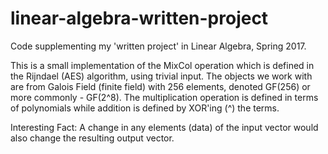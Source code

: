# linear-algebra-written-project

Code supplementing my 'written project' in Linear Algebra, Spring 2017.

This is a small implementation of the MixCol operation which is defined in the Rijndael (AES) algorithm, using trivial input. The objects we work with are from Galois Field (finite field) with 256 elements, denoted GF(256) or more commonly - GF(2^8). The multiplication operation is defined in terms of polynomials while addition is defined by XOR'ing (^) the terms. 

Interesting Fact: A change in any elements (data) of the input vector would also change the resulting output vector.
